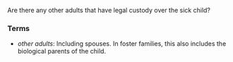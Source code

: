 Are there any other adults that have legal custody over the sick child?

### Terms
* *other adults*: Including spouses. In foster families, this also includes the biological parents of the child.
